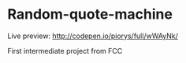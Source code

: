 # Random-quote-machine

Live preview: http://codepen.io/piorys/full/wWAyNk/

First intermediate project from FCC
